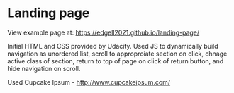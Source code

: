 # Landing page

View example page at: https://edgell2021.github.io/landing-page/

Initial HTML and CSS provided by Udacity. Used JS to dynamically build navigation as unordered list, scroll to approproiate section on click, chnage active class of section, return to top of page on click of return button, and hide navigation on scroll.

Used Cupcake Ipsum - http://www.cupcakeipsum.com/

